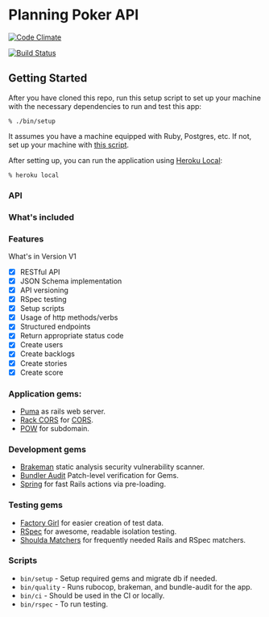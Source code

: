 # Planning Poker API

[![Code Climate](https://codeclimate.com/github/fabianoleittes/planning-poker-api/badges/gpa.svg)](https://codeclimate.com/github/fabianoleittes/planning-poker-api)

[![Build Status](https://semaphoreci.com/api/v1/fabianoleittes/planning-poker-api/branches/master/badge.svg)](https://semaphoreci.com/fabianoleittes/planning-poker-api)

## Getting Started

After you have cloned this repo, run this setup script to set up your machine
with the necessary dependencies to run and test this app:

    % ./bin/setup

It assumes you have a machine equipped with Ruby, Postgres, etc. If not, set up
your machine with [this script].

[this script]: https://github.com/thoughtbot/laptop

After setting up, you can run the application using [Heroku Local]:

    % heroku local

[Heroku Local]: https://devcenter.heroku.com/articles/heroku-local


### API

### What's included

### Features

What's in Version V1

- [x] RESTful API
- [x] JSON Schema implementation
- [x] API versioning
- [x] RSpec testing
- [x] Setup scripts
- [x] Usage of http methods/verbs
- [x] Structured endpoints
- [x] Return appropriate status code
- [x] Create users
- [x] Create backlogs
- [x] Create stories
- [x] Create score

### Application gems:
* [Puma](https://github.com/puma/puma) as rails web server.
* [Rack CORS](https://github.com/cyu/rack-cors) for [CORS](http://en.wikipedia.org/wiki/Cross-origin_resource_sharing).
* [POW](http://pow.cx/) for subdomain.


### Development gems
* [Brakeman](https://github.com/presidentbeef/brakeman) static analysis security vulnerability scanner.
* [Bundler Audit](https://github.com/rubysec/bundler-audit) Patch-level verification for Gems.
* [Spring](https://github.com/rails/spring) for fast Rails actions via pre-loading.



### Testing gems

* [Factory Girl](https://github.com/thoughtbot/factory_girl) for easier creation of test data.
* [RSpec](https://github.com/rspec/rspec) for awesome, readable isolation testing.
* [Shoulda Matchers](http://github.com/thoughtbot/shoulda-matchers) for frequently needed Rails and RSpec matchers.


### Scripts

* `bin/setup` - Setup required gems and migrate db if needed.
* `bin/quality` - Runs rubocop, brakeman, and bundle-audit for the app.
* `bin/ci` - Should be used in the CI or locally.
* `bin/rspec` - To run testing.
